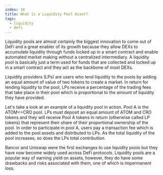 ```yaml
---
index: 10
title: What is a Liquidity Pool Asset?
tags: 
  - liquidity
  - defi
---
```


Liquidity pools are almost certainly the biggest innovation to come out of DeFi and a great enabler of its growth because they allow DEXs to accumulate liquidity through funds locked up in a smart contract and enable automated market making without a centralized intermediary. A liquidity pool is basically just a term used for funds that are collected and locked up in a smart contract and they act as the backbone of most DEXs.

Liquidity providers (LPs) are users who lend liquidity to the pools by adding an equal amount of value of two tokens to create a market. In return for lending liquidity to the pool, LPs receive a percentage of the trading fees that take place in their pool which is proportional to the amount of liquidity they have provided.

Let's take a look at an example of a liquidity pool in action. Pool A is the ATOM<>CRO pool. LPs must deposit an equal amount of ATOM and CRO tokens and they will receive Pool A tokens in return (otherwise called LP tokens) that represent their share of their proportional ownership of the pool. In order to participate in pool A, users pay a transaction fee which is added to the pool assets and distributed to LPs. As the total liquidity of the pool increases, so does the LPs total contribution.

Bancor and Uniswap were the first exchanges to use liquidity pools but they have now become widely used across DeFi protocols. Liquidity pools are a popular way of earning yield on assets, however, they do have some drawbacks and risks associated with them, one of which is impermanent loss.
